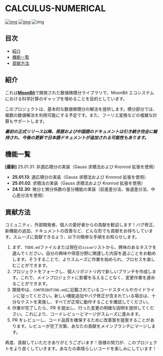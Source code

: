 # CALCULUS-NUMERICAL

[![img](https://img.shields.io/badge/Maintainer-KCN--judu-pink)](https://github.com/KCN-judu) [![img](https://img.shields.io/badge/License-MIT-blue)](https://github.com/moonbit-community/calculus-numerical/blob/main/LICENSE) ![img](https://img.shields.io/badge/State-active-success)

## 目次

- [紹介](#紹介)
- [機能一覧](#機能一覧)
- [貢献方法](#貢献方法)

## 紹介

これは[**MoonBit**](https://www.moonbitlang.cn/)で開発された数値微積分ライブラリで、MoonBit エコシステムにおける科学計算のギャップを埋めることを目的としています。

このプロジェクトは、基本的な数値微積分の解法を提供します。積分部分では、複数の数値解法を利用可能にする予定です。また、フーリエ変換などの複雑な計算もサポートします。

**_最初の正式リリース以降、英語および中国語のドキュメントは引き続き完全に維持され、今後の更新で日本語ドキュメントが追加される可能性もあります。_**

## 機能一覧

**[最新]** 25.01.31: 非適応積分の実装（Gauss 求積法および Kronrod 拡張を使用）

- **25.01.13**: 適応積分の実装（Gauss 求積法および Kronrod 拡張を使用）
- **25.01.02**: 求積法の実装（Gauss 求積法および Kronrod 拡張を使用）
- **24.12.30**: 微分と微分係数の差分機能の実装（前進差分法、後退差分法、中心差分法を使用）

## 貢献方法

コミュニティ、外部開発者、個人の愛好者からの貢献を歓迎します！バグ修正、新機能の追加、ドキュメントの改善など、どんな形でも貢献をお待ちしています。スムーズに貢献できるよう、以下の簡単な手順をお知らせします。

1. まず、`TODO.md`ファイルまたは現在の`issue`リストから、興味のあるタスクを選んでください。自分の興味や得意分野に関連した内容を選ぶことをお勧めします。そうすることで、よりスムーズに作業を始められ、プロセスを楽しむことができます。
2. プロジェクトをフォークし、個人リポジトリ内で新しいブランチを作成します。これで、メインプロジェクトに影響を与えることなく、変更作業を進めることができます。
3. 開発中は、`CONTRIBUTING.md`に記載されているコードスタイルやガイドラインに従ってください。新しい機能追加やバグ修正が含まれている場合は、十分なテストを実施し、すべてが正常に動作することを確認してください。
4. 作業が完了したら、PR を提出し、行った変更の明確な説明を提供してください。これにより、コードレビューとマージがスムーズに進みます。
5. PR をレビューし、コード品質を確保するために改善案を提案することがあります。レビューが完了次第、あなたの貢献をメインブランチにマージします。

再度、貢献していただきありがとうございます！皆様の努力が、このプロジェクトをより良くしていきます。あなたの素晴らしいコードを楽しみにしています！
